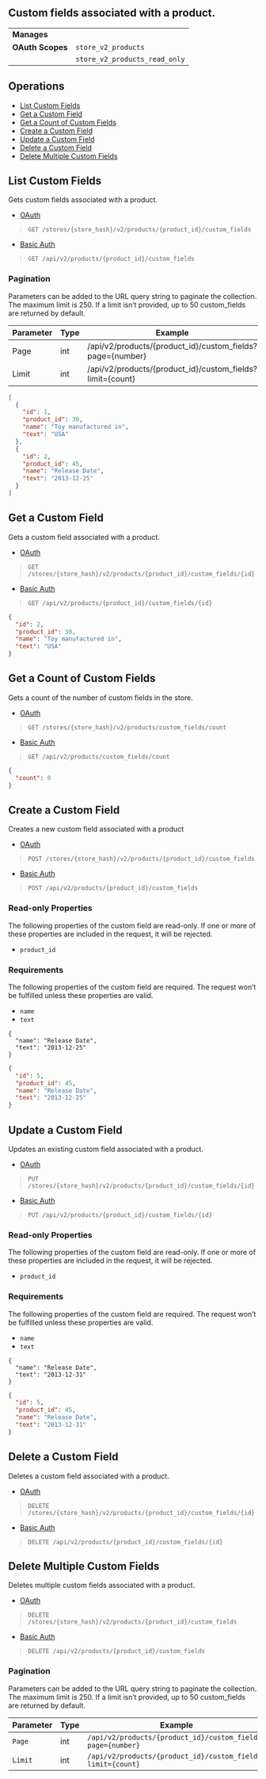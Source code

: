 ## Custom fields associated with a product.

|||
|---|---|
| **Manages** |
| **OAuth Scopes** | `store_v2_products`
||`store_v2_products_read_only`

## Operations

*   [List Custom Fields](#list-custom-fields)
*   [Get a Custom Field](#get-a-custom-field)
*   [Get a Count of Custom Fields](#get-a-count-of-custom-fields)
*   [Create a Custom Field](#create-a-custom-field)
*   [Update a Custom Field](#update-a-custom-field)
*   [Delete a Custom Field](#delete-a-custom-field)
*   [Delete Multiple Custom Fields](#delete-multiple-custom-fields)

## List Custom Fields

Gets custom fields associated with a product.

*   [OAuth](#list-custom-fields-oauth)
>`GET /stores/{store_hash}/v2/products/{product_id}/custom_fields`
*   [Basic Auth](#list-custom-fields-basic)
>`GET /api/v2/products/{product_id}/custom_fields`

### Pagination

Parameters can be added to the URL query string to paginate the collection. The maximum limit is 250. If a limit isn’t provided, up to 50 custom_fields are returned by default.

| Parameter | Type | Example |
| --- | --- | --- |
| Page | int | /api/v2/products/{product_id}/custom_fields?page={number} |
| Limit | int | /api/v2/products/{product_id}/custom_fields?limit={count} |

```json
[
  {
    "id": 1,
    "product_id": 30,
    "name": "Toy manufactured in",
    "text": "USA"
  },
  {
    "id": 2,
    "product_id": 45,
    "name": "Release Date",
    "text": "2013-12-25"
  }
]
```

## Get a Custom Field

Gets a custom field associated with a product.

*   [OAuth](#get-a-custom-field-oauth)
>`GET /stores/{store_hash}/v2/products/{product_id}/custom_fields/{id}`
*   [Basic Auth](#get-a-custom-field-basic)
>`GET /api/v2/products/{product_id}/custom_fields/{id}`

```json
{
  "id": 2,
  "product_id": 30,
  "name": "Toy manufactured in",
  "text": "USA"
}
```

## Get a Count of Custom Fields

Gets a count of the number of custom fields in the store.

*   [OAuth](#get-a-count-of-custom-fields-oauth)
>`GET /stores/{store_hash}/v2/products/custom_fields/count`
*   [Basic Auth](#get-a-count-of-custom-fields-basic)
>`GET /api/v2/products/custom_fields/count`

```json
{
  "count": 0
}
```

## Create a Custom Field

Creates a new custom field associated with a product

*   [OAuth](#create-a-custom-field-oauth)
>`POST /stores/{store_hash}/v2/products/{product_id}/custom_fields`
*   [Basic Auth](#create-a-custom-field-basic)
>`POST /api/v2/products/{product_id}/custom_fields`

### Read-only Properties

The following properties of the custom field are read-only. If one or more of these properties are included in the request, it will be rejected.

*   `product_id`

### Requirements

The following properties of the custom field are required. The request won’t be fulfilled unless these properties are valid.

*   `name`
*   `text`

```curl
{
  "name": "Release Date",
  "text": "2013-12-25"
}
```

```json
{
  "id": 5,
  "product_id": 45,
  "name": "Release Date",
  "text": "2013-12-25"
}
```

## Update a Custom Field

Updates an existing custom field associated with a product.

*   [OAuth](#update-a-custom-field-oauth)
>`PUT /stores/{store_hash}/v2/products/{product_id}/custom_fields/{id}`
*   [Basic Auth](#update-a-custom-field-basic)
>`PUT /api/v2/products/{product_id}/custom_fields/{id}`

### Read-only Properties

The following properties of the custom field are read-only. If one or more of these properties are included in the request, it will be rejected.

*   `product_id`

### Requirements

The following properties of the custom field are required. The request won’t be fulfilled unless these properties are valid.

*   `name`
*   `text`

```curl
{
  "name": "Release Date",
  "text": "2013-12-31"
}
```

```json
{
  "id": 5,
  "product_id": 45,
  "name": "Release Date",
  "text": "2013-12-31"
}
```

## Delete a Custom Field

Deletes a custom field associated with a product.

*   [OAuth](#delete-a-custom-field-oauth)
>`DELETE /stores/{store_hash}/v2/products/{product_id}/custom_fields/{id}`
*   [Basic Auth](#delete-a-custom-field-basic)
>`DELETE /api/v2/products/{product_id}/custom_fields/{id}`

## Delete Multiple Custom Fields

Deletes multiple custom fields associated with a product.

*   [OAuth](#delete-multiple-custom-fields-oauth)
>`DELETE /stores/{store_hash}/v2/products/{product_id}/custom_fields`
*   [Basic Auth](#delete-multiple-custom-fields-basic)
>`DELETE /api/v2/products/{product_id}/custom_fields`

### Pagination

Parameters can be added to the URL query string to paginate the collection. The maximum limit is 250. If a limit isn’t provided, up to 50 custom_fields are returned by default.

| Parameter | Type | Example |
| --- | --- | --- |
| `Page` | int | `/api/v2/products/{product_id}/custom_fields?page={number}` |
| `Limit` | int | `/api/v2/products/{product_id}/custom_fields?limit={count}` |
